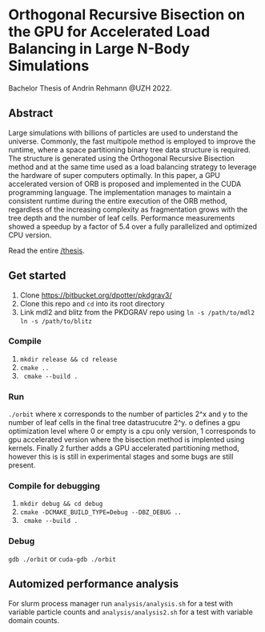 # Orthogonal Recursive Bisection on the GPU for Accelerated Load Balancing in Large N-Body Simulations

Bachelor Thesis of Andrin Rehmann @UZH 2022.

## Abstract 

Large simulations with billions of particles are used to understand the universe.
Commonly, the fast multipole method is employed to improve the runtime,
where a space partitioning binary tree data structure is required. The structure is generated using the Orthogonal Recursive Bisection method and at the
same time used as a load balancing strategy to leverage the hardware of super
computers optimally.
In this paper, a GPU accelerated version of ORB is proposed and implemented in the CUDA programming language. The implementation manages to maintain a consistent runtime during the entire execution of the ORB
method, regardless of the increasing complexity as fragmentation grows with
the tree depth and the number of leaf cells. Performance measurements showed
a speedup by a factor of 5.4 over a fully parallelized and optimized CPU version.

Read the entire [/thesis](https://github.com/andrinr/gpu-load-balance/tree/main/andrin_rehmann_bsc_thesis.pdf).

## Get started

1. Clone https://bitbucket.org/dpotter/pkdgrav3/
2. Clone this repo and ``cd`` into its root directory
3. Link mdl2 and blitz from the PKDGRAV repo using ``ln -s /path/to/mdl2`` ``ln -s /path/to/blitz``

### Compile
1. ``mkdir release && cd release``
3. ``cmake ..``
4. `` cmake --build .``

### Run
``./orbit`` <x> <y> <o>
where x corresponds to the number of particles 2^x and y to the number of leaf cells in the final tree datastrucutre 2^y. o defines a gpu optimization level where 0 or empty is a cpu only version, 1 corresponds to gpu accelerated version where the bisection method is implented using kernels. Finally 2 further adds a GPU accelerated partitioning method, however this is is still in experimental stages and some bugs are still present.


### Compile for debugging
1. ``mkdir debug && cd debug``
2. ``cmake -DCMAKE_BUILD_TYPE=Debug --DBZ_DEBUG ..``
3. `` cmake --build .``


### Debug
``gdb ./orbit``
or
``cuda-gdb ./orbit``


## Automized performance analysis

For slurm process manager run ``analysis/analysis.sh`` for a test with variable particle counts and ``analysis/analysis2.sh`` for a test with variable domain counts. 
